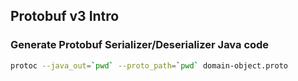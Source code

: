 Protobuf v3 Intro
---

### Generate Protobuf Serializer/Deserializer Java code
```bash
protoc --java_out=`pwd` --proto_path=`pwd` domain-object.proto
```